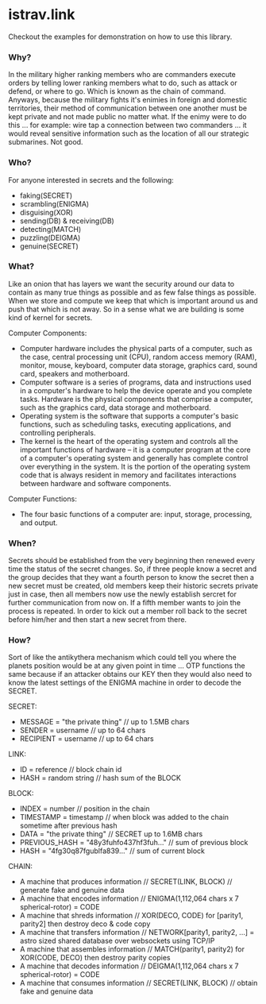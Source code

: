 istrav.link
========
Checkout the examples for demonstration on how to use this library.

### Why?
In the military higher ranking members who are commanders execute orders by telling lower ranking members what to do, such as attack or defend, or where to go. Which is known as the chain of command. Anyways, because the military fights it's enimies in foreign and domestic territories, their method of communication between one another must be kept private and not made public no matter what. If the enimy were to do this ... for example: wire tap a connection between two commanders ... it would reveal sensitive information such as the location of all our strategic submarines. Not good. 

### Who?
For anyone interested in secrets and the following:
- faking(SECRET)
- scrambling(ENIGMA)
- disguising(XOR)
- sending(DB) & receiving(DB)
- detecting(MATCH)
- puzzling(DEIGMA)
- genuine(SECRET)

### What?
Like an onion that has layers we want the security around our data to contain as many true things as possible and as few false things as possible. When we store and compute we keep that which is important around us and push that which is not away. So in a sense what we are building is some kind of kernel for secrets.

Computer Components:
- Computer hardware includes the physical parts of a computer, such as the case, central processing unit (CPU), random access memory (RAM), monitor, mouse, keyboard, computer data storage, graphics card, sound card, speakers and motherboard.
- Computer software is a series of programs, data and instructions used in a computer's hardware to help the device operate and you complete tasks. Hardware is the physical components that comprise a computer, such as the graphics card, data storage and motherboard.
- Operating system is the software that supports a computer's basic functions, such as scheduling tasks, executing applications, and controlling peripherals.
- The kernel is the heart of the operating system and controls all the important functions of hardware – it is a computer program at the core of a computer's operating system and generally has complete control over everything in the system. It is the portion of the operating system code that is always resident in memory and facilitates interactions between hardware and software components.

Computer Functions:
- The four basic functions of a computer are: input, storage, processing, and output.

### When?
Secrets should be established from the very beginning then renewed every time the status of the secret changes. So, if three people know a secret and the group decides that they want a fourth person to know the secret then a new secret must be created, old members keep their historic secrets private just in case, then all members now use the newly establish sercret for further communication from now on. If a fifth member wants to join the process is repeated. In order to kick out a member roll back to the secret before him/her and then start a new secret from there.

### How?
Sort of like the antikythera mechanism which could tell you where the planets position would be at any given point in time ... OTP functions the same because if an attacker obtains our KEY then they would also need to know the latest settings of the ENIGMA machine in order to decode the SECRET. 

SECRET:
- MESSAGE = "the private thing" // up to 1.5MB chars
- SENDER = username // up to 64 chars
- RECIPIENT = username // up to 64 chars

LINK:
- ID = reference // block chain id
- HASH = random string // hash sum of the BLOCK

BLOCK:
- INDEX = number // position in the chain
- TIMESTAMP = timestamp // when block was added to the chain sometime after previous hash
- DATA = "the private thing" // SECRET up to 1.6MB chars
- PREVIOUS_HASH = "48y3fuhfo437hf3fuh..." // sum of previous block
- HASH = "4fg30q87fgublfa839..." // sum of current block

CHAIN:
- A machine that produces information // SECRET(LINK, BLOCK) // generate fake and genuine data
- A machine that encodes information // ENIGMA(1,112,064 chars x 7 spherical-rotor) = CODE
- A machine that shreds information // XOR(DECO, CODE) for [parity1, parity2] then destroy deco & code copy
- A machine that transfers information // NETWORK[parity1, parity2, ...] = astro sized shared database over websockets using TCP/IP
- A machine that assembles information // MATCH(parity1, parity2) for XOR(CODE, DECO) then destroy parity copies
- A machine that decodes information // DEIGMA(1,112,064 chars x 7 spherical-rotor) = CODE
- A machine that consumes information // SECRET(LINK, BLOCK) // obtain fake and genuine data